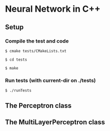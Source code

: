 # Neural Network in C++

## Setup

### Compile the test and code
```
$ cmake tests/CMakeLists.txt
```
```
$ cd tests
```
```
$ make
```
### Run tests (with current-dir on ./tests)
``` 
$ ./runTests 
```


## The Perceptron class
## The MultiLayerPerceptron class
